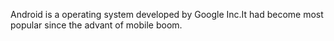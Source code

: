 Android is a operating system developed by Google Inc.It had become most popular since the advant of mobile boom.